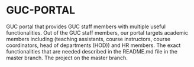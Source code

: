 # GUC-PORTAL
 GUC portal that provides GUC staff members with multiple useful functionalities.
Out of the GUC staff members, our portal targets academic members including (teaching assistants, course instructors, course coordinators, head of departments (HOD)) and HR members. The exact functionalities that are needed described in the README.md file in the master branch.
The project on the master branch.
